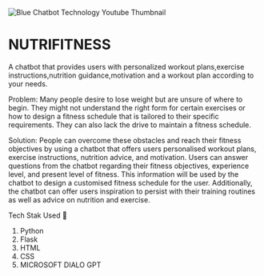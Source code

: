 ![Blue Chatbot Technology Youtube Thumbnail](https://github.com/aakash1233333/Nutrifitness-Chatbot/assets/113034272/84443b98-76a9-456c-a932-7bd85fb9ef70)


# NUTRIFITNESS

A chatbot that provides users with personalized 
workout plans,exercise instructions,nutrition 
guidance,motivation and a workout plan 
according to your needs.

Problem: Many people desire to lose weight but are unsure of 
where to begin. They might not understand the right form for 
certain exercises or how to design a fitness schedule that is 
tailored to their specific requirements. They can also lack the 
drive to maintain a fitness schedule.

Solution: People can overcome these obstacles and reach their fitness objectives by using a 
chatbot that offers users personalised workout plans, exercise instructions, nutrition advice, 
and motivation. Users can answer questions from the chatbot regarding their fitness 
objectives, experience level, and present level of fitness. This information will be used by the 
chatbot to design a customised fitness schedule for the user. Additionally, the chatbot can 
offer users inspiration to persist with their training routines as well as advice on nutrition and 
exercise.

Tech Stak Used 🦖
1) Python 
2) Flask
3) HTML
4) CSS
5) MICROSOFT DIALO GPT



